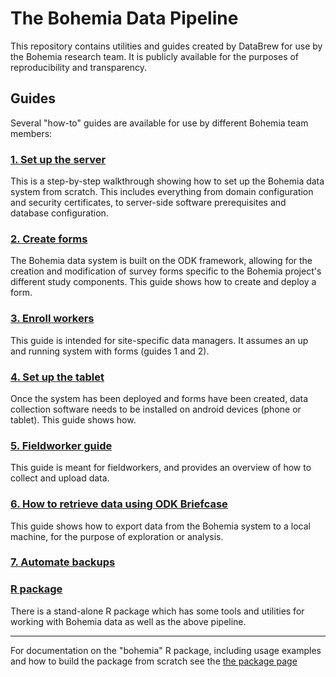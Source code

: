 
The Bohemia Data Pipeline
=============================================

This repository contains utilities and guides created by DataBrew for use by the Bohemia research team. It is publicly available for the purposes of reproducibility and transparency.

Guides
------------

Several "how-to" guides are available for use by different Bohemia team members:

### [1. Set up the server](guides/guide_odk_setup.md)

This is a step-by-step walkthrough showing how to set up the Bohemia data system from scratch. This includes everything from domain configuration and security certificates, to server-side software prerequisites and database configuration.  

### [2. Create forms](guides/guide_forms.md)

The Bohemia data system is built on the ODK framework, allowing for the creation and modification of survey forms specific to the Bohemia project's different study components. This guide shows how to create and deploy a form.

### [3. Enroll workers](guides/enroll_workers.md)

This guide is intended for site-specific data managers. It assumes an up and running system with forms (guides 1 and 2).

### [4. Set up the tablet](guides/guide_data_collection_odk.md)

Once the system has been deployed and forms have been created, data collection software needs to be installed on android devices (phone or tablet). This guide shows how.

### [5. Fieldworker guide](guides/guide_fieldworker.md)

This guide is meant for fieldworkers, and provides an overview of how to collect and upload data.


### [6. How to retrieve data using ODK Briefcase](#guides/guide_briefcase.md)

This guide shows how to export data from the Bohemia system to a local machine, for the purpose of exploration or analysis.

### [7. Automate backups](#guides/guide_backups.md)



### [R package](#guides/guide_r_package.md)

There is a stand-alone R package which has some tools and utilities for working with Bohemia data as well as the above pipeline.

------------

For documentation on the "bohemia" R package, including usage examples and how to build the package from scratch see the [the package page](#rpackage/README.md)
